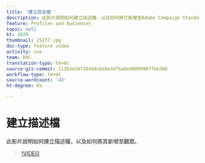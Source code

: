 ```yaml
---
title: '建立設定檔 '
description: 此影片說明如何建立描述檔，以及如何將它新增至Adobe Campaign Standard(ACS)的觀眾
feature: Profiles and Audiences
topic: null
kt: 1820
thumbnail: 25277.jpg
doc-type: feature video
activity: use
team: DOC
translation-type: tm+mt
source-git-commit: 11263e247184ddc6a8e3df6a8ed0899907fbb366
workflow-type: tm+mt
source-wordcount: '43'
ht-degree: 6%

---
```



# 建立描述檔

此影片說明如何建立描述檔，以及如何將其新增至觀眾。

>[!VIDEO](https://video.tv.adobe.com/v/25277/?quality=12)
